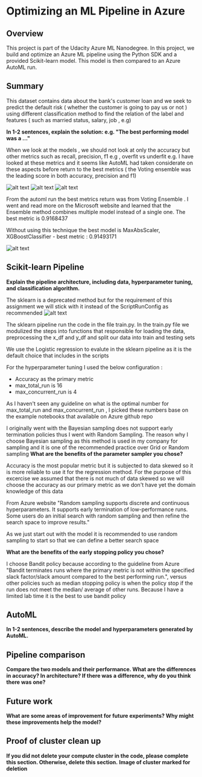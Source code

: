 # Optimizing an ML Pipeline in Azure

## Overview
This project is part of the Udacity Azure ML Nanodegree.
In this project, we build and optimize an Azure ML pipeline using the Python SDK and a provided Scikit-learn model.
This model is then compared to an Azure AutoML run.

## Summary
This dataset contains data about the bank's customer loan and  we seek to predict the default risk ( whether the customer is going to pay us or not ) using different classification method to find the relation of the label and features ( such as married status, salary, job , e.g)

**In 1-2 sentences, explain the solution: e.g. "The best performing model was a ..."**

When we look at the models , we should not look at only the accuracy but other metrics such as recall, precision, f1 e.g , overfit vs underfit e.g. I have looked at these metrics and it seems like AutoML had taken considerate on these aspects before return to the best metrics ( the Voting ensemble was the leading score in both accuracy, precision and f1)

![alt text](https://github.com/tramchip/training_documents/blob/master/Azure%20Training/DP-100/udacity_azureML/Optimizing_ML_Pipeline/pictures/automl_f1.JPG)
![alt text](https://github.com/tramchip/training_documents/blob/master/Azure%20Training/DP-100/udacity_azureML/Optimizing_ML_Pipeline/pictures/automl_precision.JPG)
![alt text](https://github.com/tramchip/training_documents/blob/master/Azure%20Training/DP-100/udacity_azureML/Optimizing_ML_Pipeline/pictures/automl_auc.JPG)


From the automl run the best metrics return was from Voting Ensemble . I went and read more on the Microsoft website and learned that the Ensemble method combines multiple model instead of a single one. The best metric is 0.9168437	

Without using this technique the best model is MaxAbsScaler, XGBoostClassifier - best metric : 0.91493171

![alt text](https://github.com/tramchip/training_documents/blob/master/Azure%20Training/DP-100/udacity_azureML/Optimizing_ML_Pipeline/pictures/automl_bestmodel_lgbm.JPG)

## Scikit-learn Pipeline
**Explain the pipeline architecture, including data, hyperparameter tuning, and classification algorithm.**

The sklearn is a deprecated method but for the requirement of this assignment we will stick with it instead of the ScriptRunConfig as recommended 
![alt text](https://github.com/tramchip/training_documents/blob/master/Azure%20Training/DP-100/udacity_azureML/Optimizing_ML_Pipeline/pictures/sklearn_config.JPG)


The sklearn pipeline run the code in the file train.py. In the train.py file we modulized the steps into functions that responsible for loading the data, preprocessing the x_df and y_df and split our data into train and testing sets 

We use the Logistic regression to evalute in the sklearn pipeline as it is the default choice that includes in the scripts

For the hyperparameter tuning I used the below configuration :
- Accuracy as the primary metric 
- max_total_run is 16
- max_concurrent_run is 4

As I haven't seen any guideline on what is the optimal number for max_total_run and max_concurrent_run , I picked these numbers base on the example notebooks that available on Azure github repo

I  originally went with the Bayesian sampling does not support early termination policies thus I went with Random Sampling. The reason why I choose Bayesian sampling as this method is used in my company for sampling and it is one of the recommended practice over Grid or Random sampling
**What are the benefits of the parameter sampler you chose?**

Accuracy is the most popular metric but it is subjected to data skewed so it is more reliable to use it for the regression method. For the purpose of this excercise we assumed that there is not much of data skewed so we will choose the accuracy as our primary metric as we don't have yet the domain knowledge of this data

From Azure website 
"Random sampling supports discrete and continuous hyperparameters. It supports early termination of low-performance runs. Some users do an initial search with random sampling and then refine the search space to improve results."

As we just start out with the model it is recommended to use random sampling to start so that we can define a better search space 

**What are the benefits of the early stopping policy you chose?**

I choose Bandit policy because according to the guideline from Azure  "Bandit terminates runs where the primary metric is not within the specified slack factor/slack amount compared to the best performing run.", versus other policies such as median stopping policy is when the policy stop if the run does not meet the median/ average of other runs. Because I have a limited lab time it is the best to use bandit policy

## AutoML
**In 1-2 sentences, describe the model and hyperparameters generated by AutoML.**



## Pipeline comparison
**Compare the two models and their performance. What are the differences in accuracy? In architecture? If there was a difference, why do you think there was one?**

## Future work
**What are some areas of improvement for future experiments? Why might these improvements help the model?**

## Proof of cluster clean up
**If you did not delete your compute cluster in the code, please complete this section. Otherwise, delete this section.**
**Image of cluster marked for deletion**
